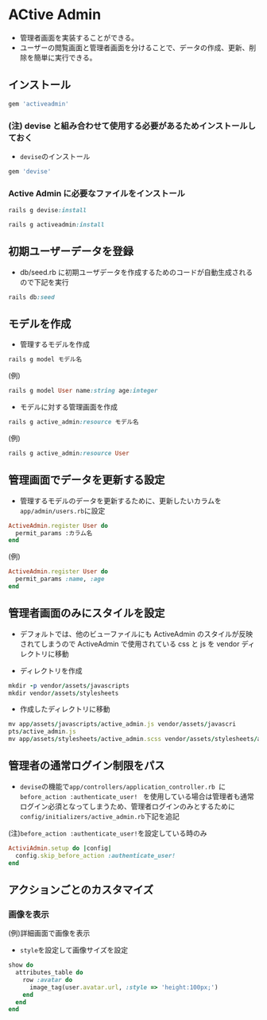 # ACtive Admin
- 管理者画面を実装することができる。
- ユーザーの閲覧画面と管理者画面を分けることで、データの作成、更新、削除を簡単に実行できる。

## インストール

  
```ruby
gem 'activeadmin'
```
### (注) devise と組み合わせて使用する必要があるためインストールしておく
- `devise`のインストール

```ruby
gem 'devise'
```
  
### Active Admin に必要なファイルをインストール

```ruby
rails g devise:install
```
```ruby
rails g activeadmin:install
```
  
## 初期ユーザーデータを登録
- db/seed.rb に初期ユーザデータを作成するためのコードが自動生成されるので下記を実行

```ruby
rails db:seed
```

## モデルを作成
- 管理するモデルを作成
　　
```ruby
rails g model モデル名
```
  
(例)
```ruby
rails g model User name:string age:integer
```
  
- モデルに対する管理画面を作成

```ruby
rails g active_admin:resource モデル名
```
  
(例)
```ruby
rails g active_admin:resource User
```
  
## 管理画面でデータを更新する設定
- 管理するモデルのデータを更新するために、更新したいカラムを`app/admin/users.rb`に設定

```ruby
ActiveAdmin.register User do
  permit_params :カラム名
end
```
  
(例)
```ruby
ActiveAdmin.register User do
  permit_params :name, :age
end
```
  
## 管理者画面のみにスタイルを設定
- デフォルトでは、他のビューファイルにも ActiveAdmin のスタイルが反映されてしまうので ActiveAdmin で使用されている css と js を vendor ディレクトリに移動
  
- ディレクトリを作成
  
```ruby
mkdir -p vendor/assets/javascripts
mkdir vendor/assets/stylesheets
```
  
- 作成したディレクトリに移動
  
```ruby
mv app/assets/javascripts/active_admin.js vendor/assets/javascri
pts/active_admin.js
mv app/assets/stylesheets/active_admin.scss vendor/assets/stylesheets/active_admin.scss
```
  
## 管理者の通常ログイン制限をパス
- `devise`の機能で`app/controllers/application_controller.rb `に`before_action :authenticate_user! `
を使用している場合は管理者も通常ログイン必須となってしまうため、管理者ログインのみとするために`config/initializers/active_admin.rb`下記を追記
  
(注)`before_action :authenticate_user!`を設定している時のみ
```ruby
ActiviAdmin.setup do |config|
  config.skip_before_action :authenticate_user!
end
```
  
## アクションごとのカスタマイズ
### 画像を表示
(例)詳細画面で画像を表示
- `style`を設定して画像サイズを設定
```rb
show do
  attributes_table do
    row :avatar do
      image_tag(user.avatar.url, :style => 'height:100px;')
    end
  end
end
```
